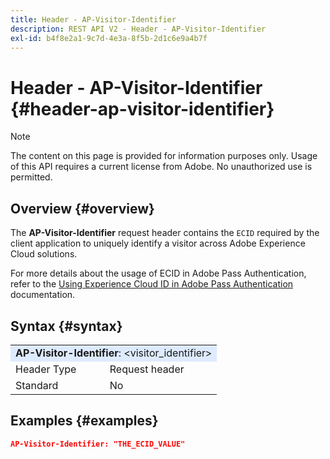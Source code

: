 ```yaml
---
title: Header - AP-Visitor-Identifier
description: REST API V2 - Header - AP-Visitor-Identifier
exl-id: b4f8e2a1-9c7d-4e3a-8f5b-2d1c6e9a4b7f
---
```


# Header - AP-Visitor-Identifier {#header-ap-visitor-identifier}

>[!NOTE]
>
> The content on this page is provided for information purposes only. Usage of this API requires a current license from Adobe. No unauthorized use is permitted.

## Overview {#overview}

The <b>AP-Visitor-Identifier</b> request header contains the `ECID` required by the client application to uniquely identify a visitor across Adobe Experience Cloud solutions.

For more details about the usage of ECID in Adobe Pass Authentication, refer to the [Using Experience Cloud ID in Adobe Pass Authentication](../../../../features-premium/analytics/exp-cloud-id-authn.md) documentation.

## Syntax {#syntax}

<table style="table-layout:auto">
   <tr>
      <td style="background-color: #DEEBFF;" colspan="2"><b>AP-Visitor-Identifier</b>: &lt;visitor_identifier&gt;</td>
   </tr>
   <tr>
      <td>Header Type</td>
      <td>Request header</td>
   </tr>
   <tr>
      <td>Standard</td>
      <td>No</td>
   </tr>
</table>

## Examples {#examples}

```JSON
AP-Visitor-Identifier: "THE_ECID_VALUE"
```
